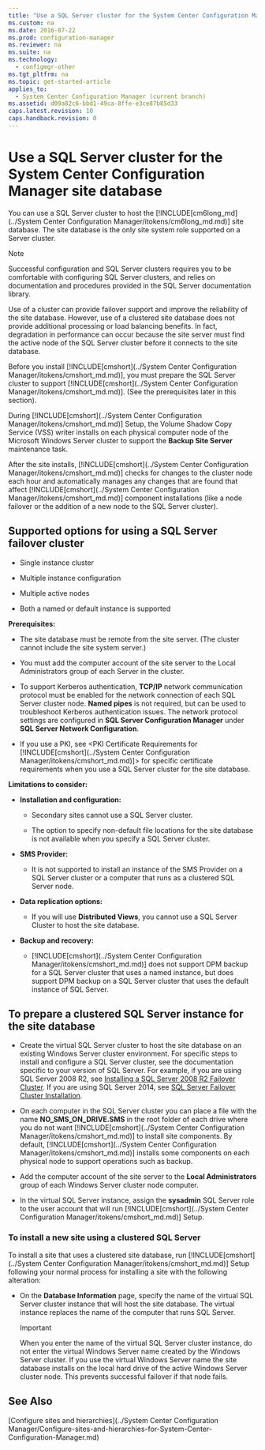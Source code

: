 ```yaml
---
title: "Use a SQL Server cluster for the System Center Configuration Manager site database"
ms.custom: na
ms.date: 2016-07-22
ms.prod: configuration-manager
ms.reviewer: na
ms.suite: na
ms.technology: 
  - configmgr-other
ms.tgt_pltfrm: na
ms.topic: get-started-article
applies_to: 
  - System Center Configuration Manager (current branch)
ms.assetid: d09a82c6-bbd1-49ca-8ffe-e3ce87b85d33
caps.latest.revision: 10
caps.handback.revision: 0
---
```

# Use a SQL Server cluster for the System Center Configuration Manager site database

 You can use a SQL Server cluster to host the [!INCLUDE[cm6long_md](../System Center Configuration Manager/itokens/cm6long_md.md)] site database. The site database is the only site system role supported on a Server cluster.  
  
> [!NOTE]  
>  Successful configuration and SQL Server clusters requires you to be comfortable with configuring SQL Server clusters, and relies on documentation and procedures provided in the SQL Server documentation library.  
  
 Use of a cluster can provide failover support and improve the reliability of the site database. However, use of a clustered site database does not provide additional processing or load balancing benefits. In fact, degradation in performance can occur because the site server must find the active node of the SQL Server cluster before it connects to the site database.  
  
 Before you install [!INCLUDE[cmshort](../System Center Configuration Manager/itokens/cmshort_md.md)], you must prepare the SQL Server cluster to support [!INCLUDE[cmshort](../System Center Configuration Manager/itokens/cmshort_md.md)]. (See the prerequisites later in this section).  
  
 During [!INCLUDE[cmshort](../System Center Configuration Manager/itokens/cmshort_md.md)] Setup, the Volume Shadow Copy Service (VSS) writer installs on each physical computer node of the Microsoft Windows Server cluster to support the **Backup Site Server** maintenance task.  
  
 After the site installs, [!INCLUDE[cmshort](../System Center Configuration Manager/itokens/cmshort_md.md)] checks for changes to the cluster node each hour and automatically manages any changes that are found that affect [!INCLUDE[cmshort](../System Center Configuration Manager/itokens/cmshort_md.md)] component installations (like a node failover or the addition of a new node to the SQL Server cluster).  
  
 ## Supported options for using a SQL Server failover cluster
  
-   Single instance cluster  
  
-   Multiple instance configuration  
  
-   Multiple active nodes  
  
-   Both a named or default instance is supported  
  
 **Prerequisites:**  
  
-   The site database must be remote from the site server. (The cluster cannot include the site system server.)  
  
-   You must add the computer account of the site server to the Local Administrators group of each Server in the cluster.  
  
-   To support Kerberos authentication, **TCP/IP** network communication protocol must be enabled for the network connection of each SQL Server cluster node. **Named pipes** is not required, but can be used to troubleshoot Kerberos authentication issues. The network protocol settings are configured in **SQL Server Configuration Manager** under **SQL Server Network Configuration**.  
  
-   If you use a PKI, see <PKI Certificate Requirements for [!INCLUDE[cmshort](../System Center Configuration Manager/itokens/cmshort_md.md)]> for specific certificate requirements when you use a SQL Server cluster for the site database.  
  
 **Limitations to consider:**  
  
-   **Installation and configuration:**  
  
    -   Secondary sites cannot use a SQL Server cluster.  
  
    -   The option to specify non-default file locations for the site database is not available when you specify a SQL Server cluster.  
  
-   **SMS Provider:**  
  
    -   It is not supported to install an instance of the SMS Provider on a SQL Server cluster or a computer that runs as a clustered SQL Server node.  
  
-   **Data replication options:**  
  
    -   If you will use **Distributed Views**, you cannot use a SQL Server Cluster to host the site database.  
  
-   **Backup and recovery:**  
  
    -   [!INCLUDE[cmshort](../System Center Configuration Manager/itokens/cmshort_md.md)] does not support DPM backup for a SQL Server cluster that uses a named instance, but does support DPM backup on a SQL Server cluster that uses the default instance of SQL Server.  
  
## To prepare a clustered SQL Server instance for the site database  
  
-   Create the virtual SQL Server cluster to host the site database on an existing Windows Server cluster environment. For specific steps to install and configure a SQL Server cluster, see the documentation specific to your version of SQL Server. For example, if you are using SQL Server 2008 R2, see  [Installing a SQL Server 2008 R2 Failover Cluster](http://go.microsoft.com/fwlink/p/?LinkId=240231). If you are using SQL Server 2014, see [SQL Server Failover Cluster Installation](https://technet.microsoft.com/library/hh231721\(v=sql.120\).aspx).  
  
-   On each computer in the SQL Server cluster you can place a file with the name **NO_SMS_ON_DRIVE.SMS** in the root folder of each drive where you do not want [!INCLUDE[cmshort](../System Center Configuration Manager/itokens/cmshort_md.md)] to install site components. By default,  [!INCLUDE[cmshort](../System Center Configuration Manager/itokens/cmshort_md.md)] installs some components on each physical node to support operations such as backup.  
  
-   Add the computer account of the site server to the **Local Administrators** group of each Windows Server cluster node computer.  
  
-   In the virtual SQL Server instance, assign the **sysadmin** SQL Server role to the user account that will run [!INCLUDE[cmshort](../System Center Configuration Manager/itokens/cmshort_md.md)] Setup.  
  
### To install a new site using a clustered SQL Server  
 To install a site that uses a clustered site database, run [!INCLUDE[cmshort](../System Center Configuration Manager/itokens/cmshort_md.md)] Setup following your normal process for installing a site with the following alteration:  
  
-   On the **Database Information** page, specify the name of the virtual SQL Server cluster instance that will host the site database.  The virtual instance replaces the name of the computer that runs SQL Server.  
  
    > [!IMPORTANT]  
    >  When you enter the name of the virtual SQL Server cluster instance, do not enter the virtual Windows Server name created by the Windows Server cluster. If you use the virtual Windows Server name the site database installs on the local hard drive of the active Windows Server cluster node. This prevents successful failover if that node fails.  
  

  
## See Also   
[Configure sites and hierarchies](../System Center Configuration Manager/Configure-sites-and-hierarchies-for-System-Center-Configuration-Manager.md)
